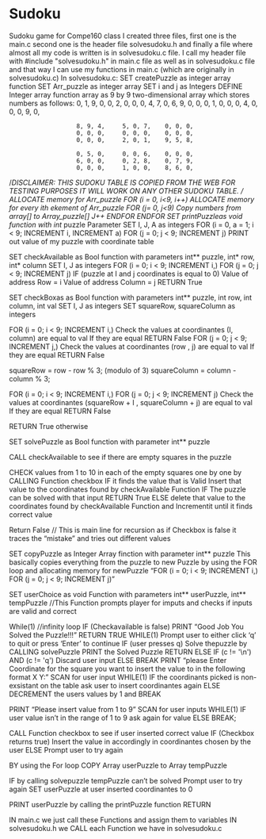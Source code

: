 # Sudoku
Sudoku game for Compe160 class
I created three files, first one is the main.c second one is the header file solvesudoku.h and finally a file where almost all my code is written is in solvesudoku.c file.
I call my header file with #include "solvesudoku.h" in main.c file as well as in solvesudoku.c file and that way I can use my functions in main.c (which are originally in solvesudoku.c)
In solvesudoku.c:
SET createPuzzle as integer array function
SET Arr_puzzle as integer array
SET i and j as Integers
DEFINE Integer array function array as 9 by 9 two-dimensional array which stores numbers as follows:
0, 1, 9,     0, 0, 2,    0, 0, 0,
                       4, 7, 0,     6, 9, 0,    0, 0, 1,
                       0, 0, 0,     4, 0, 0,    0, 9, 0,

                       8, 9, 4,     5, 0, 7,    0, 0, 0,
                       0, 0, 0,     0, 0, 0,    0, 0, 0,
                       0, 0, 0,     2, 0, 1,    9, 5, 8,

                       0, 5, 0,     0, 0, 6,    0, 0, 0,
                       6, 0, 0,     0, 2, 8,    0, 7, 9,
                       0, 0, 0,     1, 0, 0,    8, 6, 0,
/*DISCLAIMER: THIS SUDOKU TABLE IS COPIED FROM THE WEB FOR TESTING PURPOSES IT WILL WORK ON ANY OTHER SUDOKU TABLE. */
ALLOCATE memory for Arr_puzzle
FOR (i = 0, i<9, i++)
	ALLOCATE memory for every ith ekement of Arr_puzzle
	FOR (j= 0, j<9)
		Copy numbers from array[] to Array_puzzle[]
		J++
	ENDFOR
ENDFOR
SET printPuzzleas void function with int** puzzle Parameter
SET I, J, A as integers
FOR (i = 0, a = 1; i < 9; INCREMENT i, INCREMENT a)
	FOR (j = 0; j < 9; INCREMENT j)
		PRINT out value of my puzzle with coordinate table

SET checkAvailable as Bool function with parameters int** puzzle, int* row, int* column
SET I, J as integers
FOR (i = 0; i < 9; INCREMENT i,)
	FOR (j = 0; j < 9; INCREMENT j)
		IF (puzzle at I and j coordinates is equal to 0)
			Value of address Row = i
			Value of address Column = j
			RETURN True

SET checkBoxas as Bool function with parameters int** puzzle, int row, int column, int val
SET I, J as integers
SET squareRow, squareColumn as integers

FOR (i = 0; i < 9; INCREMENT i,)
	Check the values at coordinantes (I, column) are equal to val
	If they are equal RETURN False
FOR (j = 0; j < 9; INCREMENT j,)
	Check the values at coordinantes (row , j) are equal to val
	If they are equal RETURN False

squareRow = row - row % 3; (modulo of 3)
squareColumn = column - column % 3;

FOR (i = 0; i < 9; INCREMENT i,)
	FOR (j = 0; j < 9; INCREMENT j)
		Check the values at coordinantes (squareRow + I , squareColumn + j) are equal to val
		If they are equal RETURN False

RETURN True otherwise

SET solvePuzzle as Bool function with parameter int** puzzle

CALL checkAvailable to see if there are empty squares in the puzzle

CHECK values from 1 to 10 in each of the empty squares one by one by CALLING Function checkbox
	IF it finds the value that is Valid 
		Insert that value to the coordinates found by checkAvailable Function
		IF The puzzle can be solved with that input RETURN True
		ELSE delete that value to the coordinates found by checkAvailable Function and Incrementit until it finds correct value

Return False // This is main line for recursion as if Checkbox is false it traces the “mistake” and tries out different values

SET copyPuzzle as Integer Array finction with parameter int** puzzle
This basically copies everything from the puzzle to new Puzzle by using the FOR loop and allocating memory for newPuzzle
“FOR (i = 0; i < 9; INCREMENT i,)
	FOR (j = 0; j < 9; INCREMENT j)”

SET userChoice as void Function with parameters int** userPuzzle, int** tempPuzzle
//This Function prompts player for imputs and checks if inputs are valid and correct

While(1) //infinity loop
	IF (Checkavailable is false)
		PRINT “Good Job You Solved the Puzzle!!!”
		RETURN TRUE
WHILE(1)
	Prompt user to either click ‘q’ to quit or press ‘Enter’ to continue
	IF (user presses q)
		Solve thepuzzle by CALLING solvePuzzle 
		PRINT the Solved Puzzle
		RETURN
	ELSE IF  (c != '\n') AND (c != 'q')
		Discard user input
	ELSE
		BREAK
PRINT “please Enter Coordinate for the square you want to insert the value to in the following format X Y:”
SCAN for user input
WHILE(1)
	IF the coordinants picked is non-exsistant on the table ask user to insert coordinantes again
	ELSE DECREMENT the users values by 1 and BREAK

PRINT “Please insert value from 1 to 9”
SCAN for user inputs
WHILE(1) 
	IF user value isn’t in the range of 1 to 9 ask again for value
	ELSE BREAK;



CALL Function checkbox to see if user inserted correct value
IF (Checkbox returns true)
	Insert the value in accordingly in coordinantes chosen by the user
ELSE
	Prompt user to try again

BY using the For loop COPY Array userPuzzle to Array tempPuzzle

IF by calling solvepuzzle tempPuzzle can’t be solved 
	Prompt user to try again
	SET userPuzzle at user inserted coordinantes to 0

PRINT userPuzzle by calling the printPuzzle function
RETURN

IN main.c we just call these Functions and assign them to variables
IN solvesudoku.h we CALL each Function we have in solvesudoku.c

	





